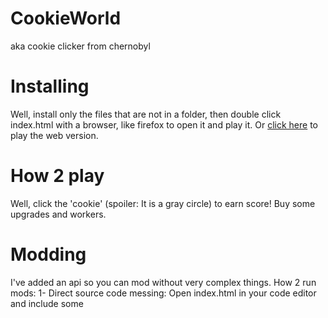 # CookieWorld
aka cookie clicker from chernobyl
# Installing
Well, install only the files that are not in a folder, then double click index.html with a browser, like firefox to open it and play it. Or <a href="https://gabrielwindy.github.io/CookieWorld/">click here</a> to play the web version.

# How 2 play
Well, click the 'cookie' (spoiler: It is a gray circle) to earn score! Buy some upgrades and workers.

# Modding
I've added an api so you can mod without very complex things.
How 2 run mods:
1- Direct source code messing: Open index.html in your code editor and include some <script> tags.
2- Browser console: Copy and paste the code in your browser console.
Download docs.html to see documentation.

  
